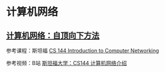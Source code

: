 # 计算机网络

## [计算机网络：自顶向下方法](http://product.dangdang.com/25299722.html)

参考课程：斯坦福 [CS 144 Introduction to Computer Networking](https://cs144.github.io/)

参考视频：B站 [斯坦福大学：CS144 计算机网络介绍](https://www.bilibili.com/video/BV137411Z7LR)

